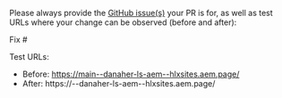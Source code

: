 Please always provide the [GitHub issue(s)](../issues) your PR is for, as well as test URLs where your change can be observed (before and after):

Fix #<gh-issue-id>

Test URLs:
- Before: https://main--danaher-ls-aem--hlxsites.aem.page/
- After: https://<branch>--danaher-ls-aem--hlxsites.aem.page/
